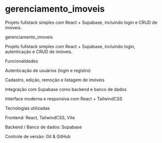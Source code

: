 # gerenciamento_imoveis
Projeto fullstack simples com React + Supabase, incluindo login e CRUD de imóveis.

gerenciamento_imoveis

Projeto fullstack simples com React + Supabase, incluindo login, autenticação e CRUD de imóveis.

Funcionalidades

Autenticação de usuários (login e registro)

Cadastro, edição, remoção e listagem de imóveis

Integração com Supabase como backend e banco de dados

Interface moderna e responsiva com React + TailwindCSS

Tecnologias utilizadas

Frontend: React, TailwindCSS, Vite

Backend / Banco de dados: Supabase

Controle de versão: Git & GitHub
